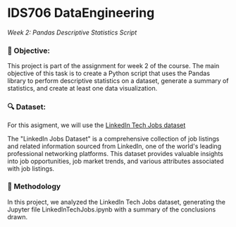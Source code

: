 # IDS706 DataEngineering

_Week 2: Pandas Descriptive Statistics Script_

### 🎯 Objective: 
This project is part of the assignment for week 2 of the course. The main objective of this task is to create a Python script that uses the Pandas library to perform descriptive statistics on a dataset, generate a summary of statistics, and create at least one data visualization.


### 🔍 Dataset: 
For this asigment, we will use the [LinkedIn Tech Jobs dataset](https://www.kaggle.com/datasets/joebeachcapital/linkedin-jobs?resource=download&select=final_data.csv) 

The "LinkedIn Jobs Dataset" is a comprehensive collection of job listings and related information sourced from LinkedIn, one of the world's leading professional networking platforms. This dataset provides valuable insights into job opportunities, job market trends, and various attributes associated with job listings.

### 🧪 Methodology

In this project, we analyzed the LinkedIn Tech Jobs dataset, generating the Jupyter file LinkedInTechJobs.ipynb with a summary of the conclusions drawn.
